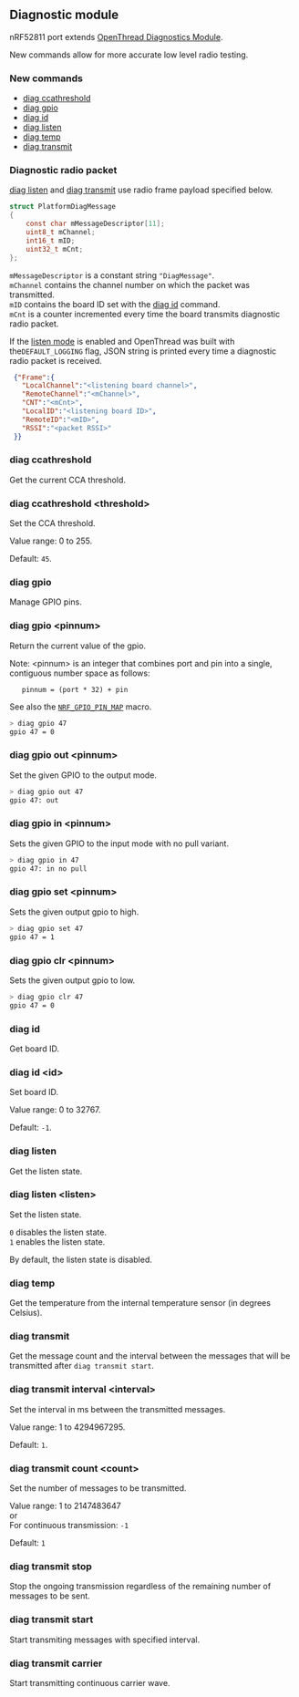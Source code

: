 ## Diagnostic module

nRF52811 port extends [OpenThread Diagnostics Module][DIAG].

New commands allow for more accurate low level radio testing.

### New commands
 * [diag ccathreshold](#diag-ccathreshold)
 * [diag gpio](#diag-gpio)
 * [diag id](#diag-id)
 * [diag listen](#diag-listen)
 * [diag temp](#diag-temp)
 * [diag transmit](#diag-transmit)

### Diagnostic radio packet
[diag listen](#diag-listen) and [diag transmit](#diag-transmit) use radio frame payload specified below.

 ```c
 struct PlatformDiagMessage
 {
     const char mMessageDescriptor[11];
     uint8_t mChannel;
     int16_t mID;
     uint32_t mCnt;
 };
 ```

`mMessageDescriptor` is a constant string `"DiagMessage"`.<br />
`mChannel` contains the channel number on which the packet was transmitted.<br />
`mID` contains the board ID set with the [diag id](#diag-id) command.<br />
`mCnt` is a counter incremented every time the board transmits diagnostic radio packet.

If the [listen mode](#diag-listen) is enabled and OpenThread was built with the`DEFAULT_LOGGING` flag, JSON string is printed every time a diagnostic radio packet is received.

```JSON
 {"Frame":{
   "LocalChannel":"<listening board channel>",
   "RemoteChannel":"<mChannel>",
   "CNT":"<mCnt>",
   "LocalID":"<listening board ID>",
   "RemoteID":"<mID>",
   "RSSI":"<packet RSSI>"
 }}
```

### diag ccathreshold
Get the current CCA threshold.

### diag ccathreshold \<threshold\>
Set the CCA threshold.

Value range: 0 to 255.

Default: `45`.

### diag gpio
Manage GPIO pins.

### diag gpio \<pinnum\>
Return the current value of the gpio.

Note: \<pinnum\> is an integer that combines port and pin into a single,
contiguous number space as follows:
```
   pinnum = (port * 32) + pin
```
See also the [`NRF_GPIO_PIN_MAP`](../../../third_party/NordicSemiconductor/hal/nrf_gpio.h) macro.

```bash
> diag gpio 47
gpio 47 = 0
```

### diag gpio out \<pinnum\>
Set the given GPIO to the output mode.
```bash
> diag gpio out 47
gpio 47: out
```

### diag gpio in \<pinnum\>
Sets the given GPIO to the input mode with no pull variant.
```bash
> diag gpio in 47
gpio 47: in no pull
```

### diag gpio set \<pinnum\>
Sets the given output gpio to high.
```bash
> diag gpio set 47
gpio 47 = 1
```

### diag gpio clr \<pinnum\>
Sets the given output gpio to low.
```bash
> diag gpio clr 47
gpio 47 = 0
```

### diag id
Get board ID.

### diag id \<id\>
Set board ID.

Value range: 0 to 32767.

Default: `-1`.

### diag listen
Get the listen state.

### diag listen \<listen\>
Set the listen state.

`0` disables the listen state.<br />
`1` enables the listen state.

By default, the listen state is disabled.

### diag temp
Get the temperature from the internal temperature sensor (in degrees Celsius).

### diag transmit
Get the message count and the interval between the messages that will be transmitted after `diag transmit start`.

### diag transmit interval \<interval\>
Set the interval in ms between the transmitted messages.

Value range: 1 to 4294967295.

Default: `1`.

### diag transmit count \<count\>
Set the number of messages to be transmitted.

Value range: 1 to 2147483647<br />
or<br />
For continuous transmission: `-1`

Default: `1`

### diag transmit stop
Stop the ongoing transmission regardless of the remaining number of messages to be sent.

### diag transmit start
Start transmiting messages with specified interval.

### diag transmit carrier
Start transmitting continuous carrier wave.

[DIAG]: ./../../../src/core/diags/README.md
